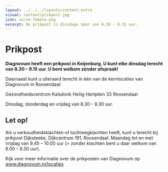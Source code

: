 ```yaml
---
layout: ../../../layouts/content.astro
visual: content/prikpost.jpg
icon: nurse-female.png
excerpt: De prikpost is dinsdags open van 8.30 - 9.15 uur.
---
```


# Prikpost

**Diagnovum heeft een prikpost in Keijenburg.
U kunt elke dinsdag terecht van 8.30 – 9.15 uur.
U bent welkom zónder afspraak!**
 
Daarnaast kunt u uiteraard terecht in één van de kernlocaties van Diagnovum in Roosendaal:
 
Gezondheidscentrum Kalsdonk
Heilig Hartplein 33
Roosendaal
 
Dinsdag, donderdag en vrijdag van 8.30 - 9.30 uur.
 
## Let op!
Als u verkoudheidsklachten of luchtwegklachten heeft, kunt u terecht bij prikpost Dijksteeke, Dijkcentrum 191, Roosendaal.
Maandag tot en met vrijdag van 9.45 – 10.00 uur (> zonder klachten bent u daar welkom van 8.00 – 9.30 uur).

Kijk voor meer informatie over de prikposten van Diagnovum op www.diagnovum.nl/locaties   
 
 
